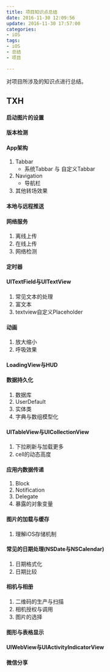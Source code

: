 ```yaml
---
title: 项目知识点总结
date: 2016-11-30 12:09:56
update: 2016-11-30 17:57:00
categories: 
- iOS
tags:
- iOS
- 总结
- 项目

---
```

对项目所涉及的知识点进行总结。
## TXH

#### 启动图片的设置
#### 版本检测
#### App架构
1. Tabbar
	* 系统Tabbar 与 自定义Tabbar
2. Navigation
	*  导航栏 
3. 其他转场效果

#### 本地与远程推送
#### 网络服务
1. 离线上传
2. 在线上传
3. 网络检测

#### 定时器
#### UITextField与UITextView
1. 常见文本的处理
2. 富文本
3. textview自定义Placeholder

#### 动画
1. 放大缩小
2. 呼吸效果

#### LoadingView与HUD 
#### 数据持久化
1. 数据库
2. UserDefault
3. 实体类
4. 字典与数组模型化

#### UITableView与UICollectionView
1. 下拉刷新与加载更多
2. cell的动态高度

#### 应用内数据传递
1. Block
2. Notification
3. Delegate
4. 暴露的对象变量

#### 图片的加载与缓存
1. 理解iOS存储机制

#### 常见的日期处理(NSDate与NSCalendar)
1.  日期格式化
2.  日期比较

#### 相机与相册
1. 二维码的生产与扫描
2. 相机授权与调用
3. 图片的选择

#### 图形与表格显示
#### UIWebView与UIActivityIndicatorView
#### 微信分享
#### 